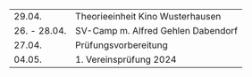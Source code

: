 |              |                                         |
| ------------ | --------------------------------------- |
| 29.04.       | Theorieeinheit Kino Wusterhausen              
| 26. - 28.04. | SV-Camp m. Alfred Gehlen Dabendorf      |
| 27.04.       | Prüfungsvorbereitung                    |
| 04.05.       | 1. Vereinsprüfung 2024                  |


